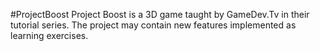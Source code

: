 #ProjectBoost
Project Boost is a 3D game taught by GameDev.Tv in their tutorial series.
The project may contain new features implemented as learning exercises.

